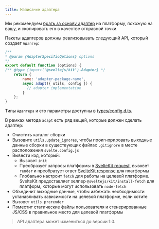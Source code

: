 ```yaml
---
title: Написание адаптера
---
```


Мы рекомендуем [брать за основу адаптер](https://github.com/sveltejs/kit/tree/master/packages) на платформу, похожую на вашу, и скопировать его в качестве отправной точки.

Пакеты адаптеров должны реализовывать следующий API, который создает `Адаптер`:

```js
/**
* @param {AdapterSpecificOptions} options
*/
export default function (options) {
/** @type {import('@sveltejs/kit').Adapter} */
    return {
        name: 'adapter-package-name',
        async adapt({ utils, config }) {
          // adapter implementation
        }
    };
}
```

Типы `Адаптера` и его параметры доступны в [types/config.d.ts](https://github.com/sveltejs/kit/blob/master/packages/kit/types/config.d.ts).

В рамках метода `adapt` есть ряд вещей, которые должен сделать адаптер:

- Очистить каталог сборки
- Вызовите `utils.update_ignores`, чтобы проигнорировать выходные данные сборки в существующих файлах `.gitignore` в месте расположения `svelte.config.js`
- Вывести код, который:
  - Вызовет `init`
  - Преобразует запросы платформы в [SvelteKit request](#huki-handle), вызовет `render` и преобразует ответ [SvelteKit response](#huki-handle) для платформы
  - Глобально настроит `fetch` для работы на целевой платформе. SvelteKit предоставляет хелпер `@sveltejs/kit/install-fetch` для платформ, которые могут использовать `node-fetch`
- Объединит выходные данные, чтобы избежать необходимости устанавливать зависимости на целевой платформе, если хотите
- Вызовет `utils.prerender`
- Поместит статические файлы пользователя и сгенерированные JS/CSS в правильное место для целевой платформы

> API адаптера может измениться до версии 1.0.